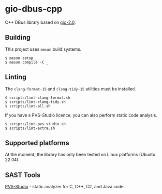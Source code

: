 # gio-dbus-cpp

C++ DBus library based on [gio-2.0](https://docs.gtk.org/gio/index.html).

## Building

This project uses `meson` build systems.

```shell
$ meson setup _
$ meson compile -C _
```

## Linting

The `clang-format-15` and `clang-tidy-15` utilities must be installed.

```shell
$ scripts/lint-clang-format.sh
$ scripts/lint-clang-tidy.sh
$ scripts/lint-all.sh
```

If you have a PVS-Studio licence, you can also perform static code analysis.

```shell
$ scripts/lint-pvs-studio.sh
$ scripts/lint-extra.sh
```

## Supported platforms

At the moment, the library has only been tested on Linux platforms (Ubuntu 22.04).

## SAST Tools

[PVS-Studio](https://pvs-studio.com/en/pvs-studio/?utm_source=website&utm_medium=github&utm_campaign=open_source) - static analyzer for C, C++, C#, and Java code.
